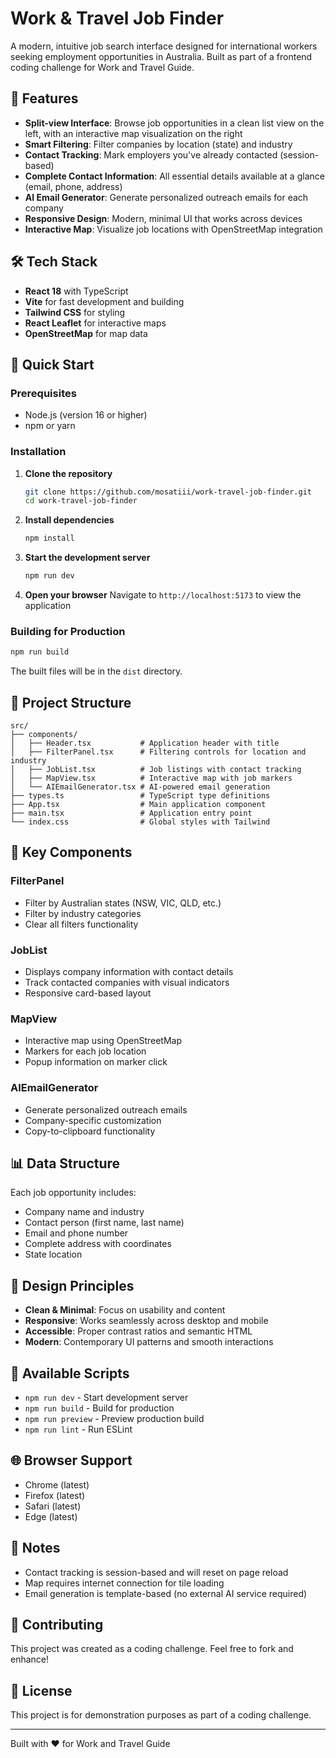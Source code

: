 # Work & Travel Job Finder

A modern, intuitive job search interface designed for international workers seeking employment opportunities in Australia. Built as part of a frontend coding challenge for Work and Travel Guide.

## 🌟 Features

- **Split-view Interface**: Browse job opportunities in a clean list view on the left, with an interactive map visualization on the right
- **Smart Filtering**: Filter companies by location (state) and industry
- **Contact Tracking**: Mark employers you've already contacted (session-based)
- **Complete Contact Information**: All essential details available at a glance (email, phone, address)
- **AI Email Generator**: Generate personalized outreach emails for each company
- **Responsive Design**: Modern, minimal UI that works across devices
- **Interactive Map**: Visualize job locations with OpenStreetMap integration

## 🛠 Tech Stack

- **React 18** with TypeScript
- **Vite** for fast development and building
- **Tailwind CSS** for styling
- **React Leaflet** for interactive maps
- **OpenStreetMap** for map data

## 🚀 Quick Start

### Prerequisites

- Node.js (version 16 or higher)
- npm or yarn

### Installation

1. **Clone the repository**
   ```bash
   git clone https://github.com/mosatiii/work-travel-job-finder.git
   cd work-travel-job-finder
   ```

2. **Install dependencies**
   ```bash
   npm install
   ```

3. **Start the development server**
   ```bash
   npm run dev
   ```

4. **Open your browser**
   Navigate to `http://localhost:5173` to view the application

### Building for Production

```bash
npm run build
```

The built files will be in the `dist` directory.

## 📁 Project Structure

```
src/
├── components/
│   ├── Header.tsx           # Application header with title
│   ├── FilterPanel.tsx      # Filtering controls for location and industry
│   ├── JobList.tsx          # Job listings with contact tracking
│   ├── MapView.tsx          # Interactive map with job markers
│   └── AIEmailGenerator.tsx # AI-powered email generation
├── types.ts                 # TypeScript type definitions
├── App.tsx                  # Main application component
├── main.tsx                 # Application entry point
└── index.css                # Global styles with Tailwind
```

## 🎯 Key Components

### FilterPanel
- Filter by Australian states (NSW, VIC, QLD, etc.)
- Filter by industry categories
- Clear all filters functionality

### JobList
- Displays company information with contact details
- Track contacted companies with visual indicators
- Responsive card-based layout

### MapView
- Interactive map using OpenStreetMap
- Markers for each job location
- Popup information on marker click

### AIEmailGenerator
- Generate personalized outreach emails
- Company-specific customization
- Copy-to-clipboard functionality

## 📊 Data Structure

Each job opportunity includes:
- Company name and industry
- Contact person (first name, last name)
- Email and phone number
- Complete address with coordinates
- State location

## 🎨 Design Principles

- **Clean & Minimal**: Focus on usability and content
- **Responsive**: Works seamlessly across desktop and mobile
- **Accessible**: Proper contrast ratios and semantic HTML
- **Modern**: Contemporary UI patterns and smooth interactions

## 🔧 Available Scripts

- `npm run dev` - Start development server
- `npm run build` - Build for production
- `npm run preview` - Preview production build
- `npm run lint` - Run ESLint

## 🌐 Browser Support

- Chrome (latest)
- Firefox (latest)
- Safari (latest)
- Edge (latest)

## 📝 Notes

- Contact tracking is session-based and will reset on page reload
- Map requires internet connection for tile loading
- Email generation is template-based (no external AI service required)

## 🤝 Contributing

This project was created as a coding challenge. Feel free to fork and enhance!

## 📄 License

This project is for demonstration purposes as part of a coding challenge.

---

Built with ❤️ for Work and Travel Guide 